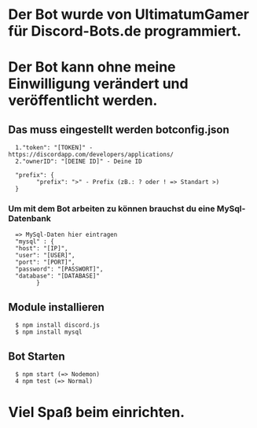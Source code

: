 # Der Bot wurde von UltimatumGamer für Discord-Bots.de programmiert.
# Der Bot kann ohne meine Einwilligung verändert und veröffentlicht werden.

## Das muss eingestellt werden botconfig.json
      1."token": "[TOKEN]" - https://discordapp.com/developers/applications/
      2."ownerID": "[DEINE ID]" - Deine ID
      
      "prefix": {
            "prefix": ">" - Prefix (zB.: ? oder ! => Standart >)
      }
### Um mit dem Bot arbeiten zu können brauchst du eine MySql-Datenbank
      => MySql-Daten hier eintragen
      "mysql" : {
      "host": "[IP]",
      "user": "[USER]",
      "port": "[PORT]",
      "password": "[PASSWORT]",
      "database": "[DATABASE]"
            }
  
  
 ## Module installieren
 
      $ npm install discord.js
      $ npm install mysql

      
## Bot Starten
      $ npm start (=> Nodemon)
      4 npm test (=> Normal)

# Viel Spaß beim einrichten.
